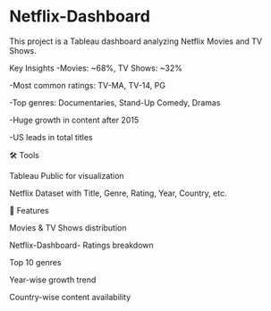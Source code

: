 # Netflix-Dashboard
This project is a Tableau dashboard analyzing Netflix Movies and TV Shows.

Key Insights
-Movies: ~68%, TV Shows: ~32%
  
-Most common ratings: TV-MA, TV-14, PG
  
-Top genres: Documentaries, Stand-Up Comedy, Dramas
  
-Huge growth in content after 2015
  
-US leads in total titles

🛠 Tools

Tableau Public for visualization

Netflix Dataset with Title, Genre, Rating, Year, Country, etc.

🚀 Features

Movies & TV Shows distribution

Netflix-Dashboard-
Ratings breakdown

Top 10 genres

Year-wise growth trend

Country-wise content availability

